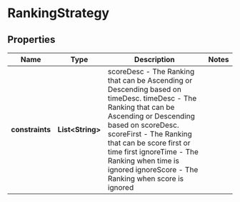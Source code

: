 

# RankingStrategy


## Properties

Name | Type | Description | Notes
------------ | ------------- | ------------- | -------------
**constraints** | **List&lt;String&gt;** | scoreDesc - The Ranking that can be Ascending or Descending based on timeDesc. timeDesc - The Ranking that can be Ascending or Descending based on scoreDesc. scoreFirst - The Ranking that can be score first or time first ignoreTime - The Ranking when time is ignored ignoreScore - The Ranking when score is ignored | 



